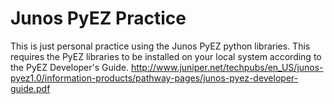 Junos PyEZ Practice
=================

This is just personal practice using the Junos PyEZ python libraries. This requires the PyEZ libraries to be installed on your local system according to the PyEZ Developer's Guide. http://www.juniper.net/techpubs/en_US/junos-pyez1.0/information-products/pathway-pages/junos-pyez-developer-guide.pdf

